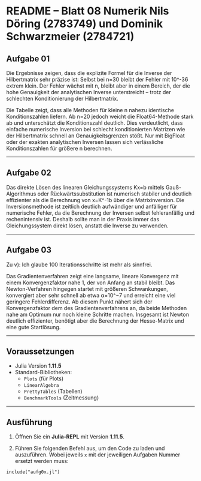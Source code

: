
# README – Blatt 08 Numerik Nils Döring (2783749) und Dominik Schwarzmeier (2784721)

## Aufgabe 01

Die Ergebnisse zeigen, dass die explizite Formel für die Inverse der Hilbertmatrix sehr präzise ist: Selbst bei n=30 bleibt der Fehler mit 10^-36 extrem klein. Der Fehler wächst mit n, bleibt aber in einem Bereich, der die hohe Genauigkeit der analytischen Inverse unterstreicht – trotz der schlechten Konditionierung der Hilbertmatrix.

Die Tabelle zeigt, dass alle Methoden für kleine n nahezu identische Konditionszahlen liefern. Ab n=20 jedoch weicht die Float64-Methode stark ab und unterschätzt die Konditionszahl deutlich. Dies verdeutlicht, dass einfache numerische Inversion bei schlecht konditionierten Matrizen wie der Hilbertmatrix schnell an Genauigkeitsgrenzen stößt. Nur mit BigFloat oder der exakten analytischen Inversen lassen sich verlässliche Konditionszahlen für größere n berechnen.


---

## Aufgabe 02

Das direkte Lösen des linearen Gleichungssystems Kx=b mittels Gauß-Algorithmus oder Rückwärtssubstitution ist numerisch stabiler und deutlich effizienter als die Berechnung von x=K^-1b über die Matrixinversion. Die Inversionsmethode ist zeitlich deutlich aufwändiger und anfälliger für numerische Fehler, da die Berechnung der Inversen selbst fehleranfällig und rechenintensiv ist. Deshalb sollte man in der Praxis immer das Gleichungssystem direkt lösen, anstatt die Inverse zu verwenden.

---

## Aufgabe 03

Zu v): Ich glaube 100 Iterationsschritte ist mehr als sinnfrei.

Das Gradientenverfahren zeigt eine langsame, lineare Konvergenz mit einem Konvergenzfaktor nahe 1, der von Anfang an stabil bleibt. Das Newton-Verfahren hingegen startet mit größeren Schwankungen, konvergiert aber sehr schnell ab etwa α=10^−7 und erreicht eine viel geringere Fehlerdifferenz. Ab diesem Punkt nähert sich der Konvergenzfaktor dem des Gradientenverfahrens an, da beide Methoden nahe am Optimum nur noch kleine Schritte machen. Insgesamt ist Newton deutlich effizienter, benötigt aber die Berechnung der Hesse-Matrix und eine gute Startlösung.

---

## Voraussetzungen

- Julia Version **1.11.5**
- Standard-Bibliotheken:
  - `Plots` (für Plots)
  - `LinearAlgebra`
  - `PrettyTables` (Tabellen)
  - `BenchmarkTools` (Zeitmessung)
  
---

## Ausführung

1. Öffnen Sie ein **Julia-REPL** mit Version **1.11.5**.

2. Führen Sie folgenden Befehl aus, um den Code zu laden und auszuführen. Wobei jeweils `x` mit der jeweiligen Aufgaben Nummer ersetzt werden muss:

```
include("aufg0x.jl")
```